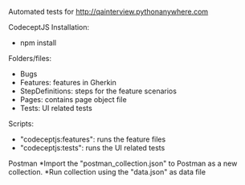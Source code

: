 Automated tests for http://qainterview.pythonanywhere.com 

CodeceptJS
Installation: 
* npm install

Folders/files:
* Bugs
* Features: features in Gherkin
* StepDefinitions: steps for the feature scenarios
* Pages: contains page object file
* Tests: UI related tests

Scripts:
* "codeceptjs:features": runs the feature files
* "codeceptjs:tests": runs the UI related tests

Postman
*Import the "postman_collection.json" to Postman as a new collection.
*Run collection using the "data.json" as data file